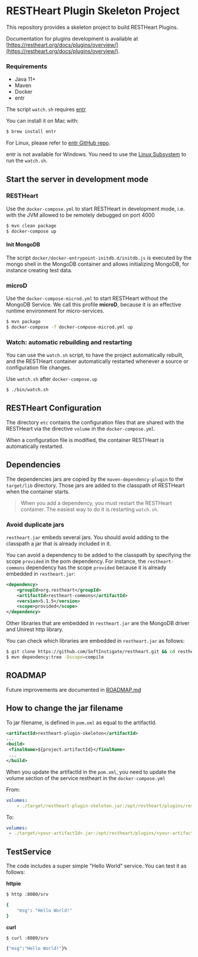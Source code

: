 # RESTHeart Plugin Skeleton Project

This repository provides a skeleton project to build RESTHeart Plugins.

Documentation for plugins development is available at [https://restheart.org/docs/plugins/overview/](https://restheart.org/docs/plugins/overview/).

### Requirements

- Java 11+
- Maven
- Docker
- entr

The script `watch.sh` requires [entr](https://github.com/eradman/entr)

You can install it on Mac with:

```bash
$ brew install entr
```

For Linux, please refer to [entr GitHub repo](https://github.com/eradman/entr).

entr is not available for Windows. You need to use the [Linux Subsystem](https://docs.microsoft.com/en-us/windows/wsl/install-win10) to run the `watch.sh`.

## Start the server in development mode

### RESTHeart

Use the `docker-compose.yml` to start RESTHeart in development mode, i.e. with the JVM allowed to be remotely debugged on port 4000

```bash
$ mvn clean package
$ docker-compose up
```

#### Init MongoDB

The script `docker/docker-entrypoint-initdb.d/initdb.js` is executed by the mongo shell in the MongoDB container and allows initializing MongoDB, for instance creating test data.

### microD

Use the `docker-compose-microd.yml` to start RESTHeart without the MongoDB Service. We call this profile **microD**, because it is an effective runtime environment for micro-services.

```bash
$ mvn package
$ docker-compose -f docker-compose-microd.yml up
```

### Watch: automatic rebuilding and restarting

You can use the `watch.sh` script, to have the project automatically rebuilt, and the RESTHeart container automatically restarted whenever a source or configuration file changes.

Use `watch.sh` after `docker-compose.up`

```bash
$ ./bin/watch.sh
```

## RESTHeart Configuration

The directory `etc` contains the configuration files that are shared with the RESTHeart via the directive `volume` in the `docker-compose.yml`.

When a configuration file is modified, the container RESTHeart is automatically restarted.

## Dependencies

The dependencies jars are copied by the `maven-dependency-plugin` to the `target/lib` directory. Those jars are added to the classpath of RESTHeart when the container starts.

> When you add a dependency, you must restart the RESTHeart container. The easiest way to do it is restarting `watch.sh`.

### Avoid duplicate jars

`restheart.jar` embeds several jars. You should avoid adding to the classpath a jar that is already included in it.

You can avoid a dependency to be added to the classpath by specifying the scope `provided` in the pom dependency. For instance, the `restheart-commons` dependency has the scope `provided` because it is already embedded in `restheart.jar`:

```xml
<dependency>
    <groupId>org.restheart</groupId>
    <artifactId>restheart-commons</artifactId>
    <version>5.1.5</version>
    <scope>provided</scope>
</dependency>
```

Other libraries that are embedded in `restheart.jar` are the MongoDB driver and Unirest http library.

You can check which libraries are embedded in `restheart.jar` as follows:

```bash
$ git clone https://github.com/SoftInstigate/restheart.git && cd restheart
$ mvn dependency:tree -Dscope=compile
```

## ROADMAP

Future improvements are documented in [ROADMAP.md](ROADMAP.md)

## How to change the jar filename

To jar filename, is defined in `pom.xml` as equal to the artifactId.

```xml
<artifactId>restheart-plugin-skeleton</artifactId>
...
<build>
 <finalName>${project.artifactId}</finalName>
 ...
</build>
```

When you update the artifactId in the `pom.xml`, you need to update the volume section of the service restheart in the `docker-compose.yml`

From:

```yml
volumes:
    - ./target/restheart-plugin-skeleton.jar:/opt/restheart/plugins/restheart-plugin-skeleton.jar
```

To:

```yml
volumes:
 - ./target/<your-artifactId>.jar:/opt/restheart/plugins/<your-artifactId>.jar
```

## TestService

The code includes a super simple "Hello World" service. You can test it as follows:

**httpie**

```bash
$ http :8080/srv

{
    "msg": "Hello World!"
}
```

**curl**

```bash
$ curl :8080/srv

{"msg":"Hello World!"}%
```